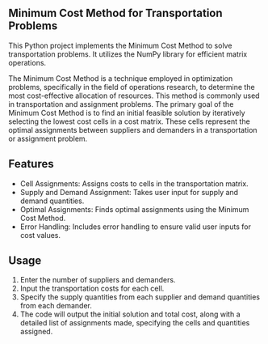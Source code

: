 ## Minimum Cost Method for Transportation Problems
This Python project implements the Minimum Cost Method to solve transportation problems. It utilizes the NumPy library for efficient matrix operations.

The Minimum Cost Method is a technique employed in optimization problems, specifically in the field of operations research, to determine the most cost-effective allocation of resources. This method is commonly used in transportation and assignment problems.
The primary goal of the Minimum Cost Method is to find an initial feasible solution by iteratively selecting the lowest cost cells in a cost matrix. These cells represent the optimal assignments between suppliers and demanders in a transportation or assignment problem.

## Features
 - Cell Assignments: Assigns costs to cells in the transportation matrix.
 - Supply and Demand Assignment: Takes user input for supply and demand quantities.
 - Optimal Assignments: Finds optimal assignments using the Minimum Cost Method.
 - Error Handling: Includes error handling to ensure valid user inputs for cost values.

## Usage
1. Enter the number of suppliers and demanders.
2. Input the transportation costs for each cell.
3. Specify the supply quantities from each supplier and demand quantities from each demander.
4. The code will output the initial solution and total cost, along with a detailed list of assignments made, specifying the cells and quantities assigned.
